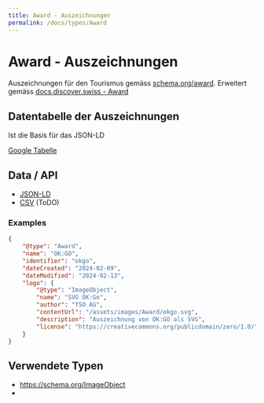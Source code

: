 ```yaml
---
title: Award - Auszeichnungen
permalink: /docs/types/Award
---
```

# Award - Auszeichnungen

Auszeichnungen für den Tourismus gemäss [schema.org/award](https://schema.org/award).
Erweitert gemäss [docs.discover.swiss - Award](https://docs.discover.swiss/dev/reference/dataschema/definition/infocenter-classes/Award/)


## Datentabelle der Auszeichnungen
Ist die Basis für das JSON-LD

[Google Tabelle](https://docs.google.com/spreadsheets/d/10seflFrgXci7KovdYPe396UUZE_OXbrHItZldWLQ2JM/edit#gid=0)

## Data / API

* [JSON-LD](api/types/Award/index.jsonld)
* [CSV](api/types/Award/index.csv) (ToDO)

### Examples
```json
{
    "@type": "Award",
    "name": "OK:GO",
    "identifier": "okgo",
    "dateCreated": "2024-02-09",
    "dateModified": "2024-02-13",
    "logo": {
        "@type": "ImageObject",
        "name": "SVG OK:Go",
        "author": "TSO AG",
        "contentUrl": "/assets/images/Award/okgo.svg",
        "description": "Auszeichnung von OK:GO als SVG",
        "license": "https://creativecommons.org/publicdomain/zero/1.0/"
    }
}
```

## Verwendete Typen

* https://schema.org/ImageObject
* 